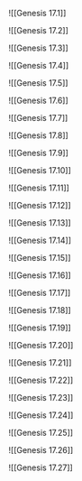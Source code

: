 ![[Genesis 17.1]]

![[Genesis 17.2]]

![[Genesis 17.3]]

![[Genesis 17.4]]

![[Genesis 17.5]]

![[Genesis 17.6]]

![[Genesis 17.7]]

![[Genesis 17.8]]

![[Genesis 17.9]]

![[Genesis 17.10]]

![[Genesis 17.11]]

![[Genesis 17.12]]

![[Genesis 17.13]]

![[Genesis 17.14]]

![[Genesis 17.15]]

![[Genesis 17.16]]

![[Genesis 17.17]]

![[Genesis 17.18]]

![[Genesis 17.19]]

![[Genesis 17.20]]

![[Genesis 17.21]]

![[Genesis 17.22]]

![[Genesis 17.23]]

![[Genesis 17.24]]

![[Genesis 17.25]]

![[Genesis 17.26]]

![[Genesis 17.27]]
